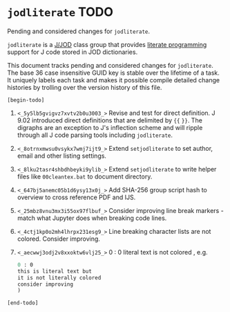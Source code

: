 
`jodliterate` TODO
==================

Pending and considered changes for `jodliterate`.

`jodliterate` is a [J/JOD](https://analyzethedatanotthedrivel.org/the-jod-page/) class group that provides
[literate programming](http://literateprogramming.com/index.html) support
for J code stored in JOD dictionaries.

This document tracks pending and considered changes for `jodliterate`.
The base 36 case insensitive GUID key is stable over the lifetime of a task. It uniquely
labels each task and makes it possible compile detailed change histories
by trolling over the version history of this file.

`[begin-todo]`

1. `<_5y5lb5gvigvz7xvtv2b0u3003_>` Revise and test for direct definition. J 9.02 introduced direct definitions
   that are delimited by `{{` `}}`. The digraphs are an exception to J's
   inflection scheme and will ripple through all J code parsing tools including
   `jodliterate`.

2. `<_8otrnxmwsu0vsykx7wmj7ijt9_>` Extend `setjodliterate` to set author, email and other listing settings.

3. `<_8lku2tasr4shbdhbeyki9ylib_>` Extend `setjodliterate` to write helper files like `00cleantex.bat` to document directory.

4. `<_647bj5anemc05b1d6ysy13x0j_>` Add SHA-256 group script hash to overview to cross reference PDF and IJS.

5. `<_25mbz8vnu3mx3i55ox97flbuf_>` Consider improving line break markers - match what Jupyter does when breaking code lines.

6. `<_4ctj1kp0o2mh4lhrpx231esg9_>` Line breaking character lists are not colored. Consider improving.

7. `<_aecwwj3odj2v8xxoktw6vlj25_>` 0 : 0 literal text is not colored , e.g.
    ```J
    0 : 0
    this is literal text but
    it is not literally colored
    consider improving
    )
    ```

`[end-todo]`